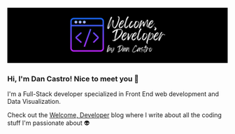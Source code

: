 ![](welcome-developer.png)

### Hi, I'm Dan Castro! Nice to meet you 🖖

I'm a Full-Stack developer specialized in Front End web development and Data Visualization.

Check out the [Welcome, Developer](https://www.welcomedeveloper.com) blog where I write about all the coding stuff I'm passionate about 👽 
